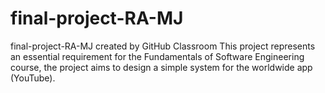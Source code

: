 # final-project-RA-MJ
final-project-RA-MJ created by GitHub Classroom
This project represents an essential requirement for the Fundamentals of Software Engineering course,
the project aims to design a simple system for the worldwide app (YouTube).
